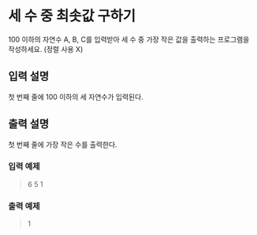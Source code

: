 # 세 수 중 최솟값 구하기

100 이하의 자연수 A, B, C를 입력받아 세 수 중 가장 작은 값을 출력하는 프로그램을 작성하세요. (정렬 사용 X)

## 입력 설명

첫 번째 줄에 100 이하의 세 자연수가 입력된다.

## 출력 설명

첫 번째 줄에 가장 작은 수를 출력한다.

### 입력 예제

> 6 5 1

### 출력 예제

> 1
